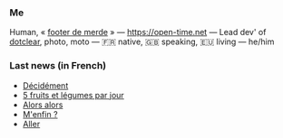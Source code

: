 ### Me

Human, « [footer de merde](https://open-time.net/post/2013/07/17/La-veritable-histoire-du-Footer-de-merde-) » — https://open-time.net — Lead dev' of [dotclear](https://git.dotclear.org/dev/dotclear), photo, moto — 🇫🇷 native, 🇬🇧 speaking, 🇪🇺 living — he/him

### Last news (in French)

<!-- BLOG-POST-LIST:START -->
- [Décidément](https://open-time.net/post/2022/05/08/Decidement)
- [5 fruits et légumes par jour](https://open-time.net/post/2022/05/07/5-fruits-et-legumes-par-jour)
- [Alors alors](https://open-time.net/post/2022/05/06/Alors-alors)
- [M&#39;enfin ?](https://open-time.net/post/2022/05/05/M-enfin)
- [Aller](https://open-time.net/post/2022/05/04/Aller)
<!-- BLOG-POST-LIST:END -->
